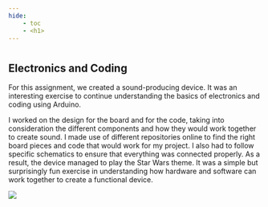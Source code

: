 ```yaml
---
hide:
    - toc
    - <h1>
---
```

#
## Electronics and Coding

For this assignment, we created a sound-producing device. It was an interesting exercise to continue understanding the basics of electronics and coding using Arduino.

I worked on the design for the board and for the code, taking into consideration the different components and how they would work together to create sound. I made use of different repositories online to find the right board pieces and code that would work for my project. I also had to follow specific schematics to ensure that everything was connected properly. As a result, the device managed to play the Star Wars theme. It was a simple but surprisingly fun exercise in understanding how hardware and software can work together to create a functional device.


<img src="https://antonioheinemann.github.io/MDEF/images/MT02/sound.gif" />
